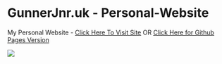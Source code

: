 # GunnerJnr.uk - Personal-Website

My Personal Website - [Click Here To Visit Site](https://gunnerjnr.uk/) OR [Click Here for Github Pages Version](https://gunnerjnr.github.io/GunnerJnr.uk-Personal-Website/)

<img src="https://github.com/GunnerJnr/GunnerJnr.uk---Personal-Website/blob/master/readme-img/gifs/preview-2018-06-21_14-14-33.gif">
